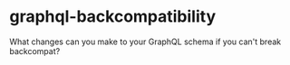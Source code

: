 # graphql-backcompatibility
What changes can you make to your GraphQL schema if you can't break backcompat?
